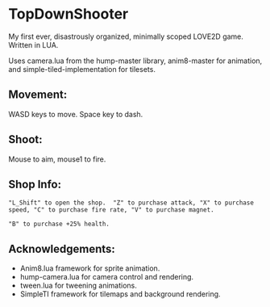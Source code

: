 # TopDownShooter
My first ever, disastrously organized, minimally scoped LOVE2D game.  Written in LUA.

Uses camera.lua from the hump-master library, anim8-master for animation, and simple-tiled-implementation for tilesets.

## Movement:
WASD keys to move.  Space key to dash.

## Shoot:
Mouse to aim, mouse1 to fire.

## Shop Info:
```
"L_Shift" to open the shop.  "Z" to purchase attack, "X" to purchase speed, "C" to purchase fire rate, "V" to purchase magnet.
```
```
"B" to purchase +25% health.
```

## Acknowledgements:
- Anim8.lua framework for sprite animation.
- hump-camera.lua for camera control and rendering.
- tween.lua for tweening animations.
- SimpleTI framework for tilemaps and background rendering.
